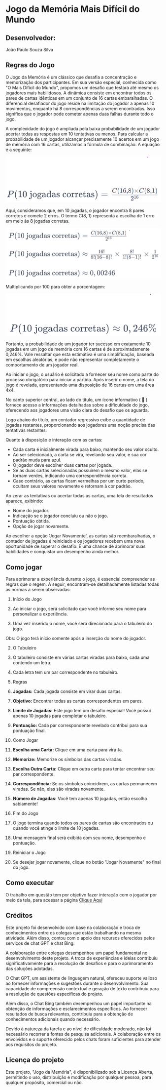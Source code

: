 # Jogo da Memória Mais Difícil do Mundo

## Desenvolvedor:
  João Paulo Souza Silva

## Regras do Jogo
O Jogo da Memória é um clássico que desafia a concentração e memorização dos participantes. Em sua versão especial, conhecida como "O Mais Difícil do Mundo", propomos um desafio que testará até mesmo os jogadores mais habilidosos. A dinâmica consiste em encontrar todos os pares de cartas idênticas em um conjunto de 16 cartas embaralhadas. O diferencial desafiador do jogo reside na limitação do jogador a apenas 10 movimentos, enquanto há 8 correspondências a serem encontradas. Isso significa que o jogador pode cometer apenas duas falhas durante todo o jogo.

A complexidade do jogo é ampliada pela baixa probabilidade de um jogador acertar todas as respostas em 10 tentativas ou menos. Para calcular a probabilidade de um jogador alcançar precisamente 10 acertos em um jogo de memória com 16 cartas, utilizamos a fórmula de combinação. A equação é a seguinte:

![Calculo 1](code/images/calculo-1.png)

Aqui, consideramos que, em 10 jogadas, o jogador encontra 8 pares corretos e comete 2 erros. O termo C(8, 1) representa a escolha de 1 erro em meio às 8 jogadas corretas.

![Calculo 2](code/images/calculo-2.png)

Multiplicando por 100 para obter a porcentagem:

![Calculo 3](code/images/calculo-3.png)

Portanto, a probabilidade de um jogador ter sucesso em exatamente 10 jogadas em um jogo de memória com 16 cartas é de aproximadamente 0,246%. Vale ressaltar que esta estimativa é uma simplificação, baseada em escolhas aleatórias, e pode não representar completamente o comportamento de um jogador real.

Ao iniciar o jogo, o usuário é solicitado a fornecer seu nome como parte do processo obrigatório para iniciar a partida. Após inserir o nome, a tela do jogo é revelada, apresentando uma disposição de 16 cartas em uma área 4x4.

No canto superior central, ao lado do título, um ícone informativo ( :large_blue_circle: ) fornece acesso a informações detalhadas sobre a dificuldade do jogo, oferecendo aos jogadores uma visão clara do desafio que os aguarda.

Logo abaixo do título, um contador regressivo exibe a quantidade de jogadas restantes, proporcionando aos jogadores uma noção precisa das tentativas restantes.

Quanto à disposição e interação com as cartas:
- Cada carta é inicialmente virada para baixo, mantendo seu valor oculto.
- Ao ser selecionada, a carta se vira, revelando seu valor, e sua cor padrão muda para azul.
- O jogador deve escolher duas cartas por jogada.
- Se as duas cartas selecionadas possuírem o mesmo valor, elas se tornam verdes, indicando uma correspondência correta.
- Caso contrário, as cartas ficam vermelhas por um curto período, ocultam seus valores novamente e retornam à cor padrão.

Ao zerar as tentativas ou acertar todas as cartas, uma tela de resultados aparece, exibindo:
- Nome do jogador.
- Indicação se o jogador concluiu ou não o jogo.
- Pontuação obtida.
- Opção de jogar novamente.

Ao escolher a opção 'Jogar Novamente', as cartas são reembaralhadas, o contador de jogadas é reiniciado e os jogadores recebem uma nova oportunidade de superar o desafio. É uma chance de aprimorar suas habilidades e conquistar um desempenho ainda melhor.

## Como jogar

Para aprimorar a experiência durante o jogo, é essencial compreender as regras que o regem. A seguir, encontram-se detalhadamente listadas todas as normas a serem observadas:

 1. Início do Jogo
  1. Ao iniciar o jogo, será solicitado que você informe seu nome para personalizar a experiência.

  2. Uma vez inserido o nome, você será direcionado para o tabuleiro do jogo.

  Obs: O jogo terá início somente após a inserção do nome do jogador.

2. O Tabuleiro
  1. O tabuleiro consiste em várias cartas viradas para baixo, cada uma contendo um letra.
  
  2. Cada letra tem um par correspondente no tabuleiro.

3. Regras
  1. **Jogadas:** Cada jogada consiste em virar duas cartas.
  2. **Objetivo:**  Encontrar todas as cartas correspondentes em pares.
  3. **Limite de Jogadas:** Este jogo tem um desafio especial! Você possui apenas 10 jogadas para completar o tabuleiro.
  4. **Pontuação:** Cada par correspondente revelado contribui para sua pontuação final.
  
4. Como Jogar
  1. **Escolha uma Carta:** Clique em uma carta para virá-la.
  2. **Memorize:** Memorize os símbolos das cartas viradas.
  3. **Escolha Outra Carta:** Clique em outra carta para tentar encontrar seu par correspondente.
  4. **Correspondência:** Se os símbolos coincidirem, as cartas permanecem viradas. Se não, elas são viradas novamente.
  5. **Número de Jogadas:** Você tem apenas 10 jogadas, então escolha sabiamente!

5. Fim do Jogo
  1. O jogo termina quando todos os pares de cartas são encontrados ou quando você atinge o limite de 10 jogadas.
  
  2. Uma mensagem final será exibida com seu nome, desempenho e pontuação.

6. Reiniciar o Jogo
  1. Se desejar jogar novamente, clique no botão "Jogar Novamente" no final do jogo.
  


## Como executar
O trabalho em questão tem por objetivo fazer interação com o jogador por meio da tela, para acessar a página [Clique Aqui](https://6580544c58f3e64e8795b649--eclectic-beijinho-923dff.netlify.app/)

## Créditos 
Este projeto foi desenvolvido com base na colaboração e troca de conhecimentos entre os colegas que estão trabalhando na mesma atividade. Além disso, contou com o apoio dos recursos oferecidos pelos serviços de chat GPT e chat Bing.

A colaboração entre colegas desempenhou um papel fundamental no desenvolvimento deste projeto. A troca de experiências e ideias contribuiu significativamente para a resolução de desafios e para o aprimoramento das soluções adotadas.

O Chat GPT, um assistente de linguagem natural, ofereceu suporte valioso ao fornecer informações e sugestões durante o desenvolvimento. Sua capacidade de compreensão contextual e geração de texto contribuiu para a resolução de questões específicas do projeto.

Além disso, o Chat Bing também desempenhou um papel importante na obtenção de informações e esclarecimentos específicos. Ao fornecer resultados de busca relevantes, contribuiu para a obtenção de conhecimentos adicionais quando necessário.

Devido à natureza da tarefa e ao nível de dificuldade moderado, não foi necessário recorrer a fontes de pesquisa adicionais. A colaboração entre os envolvidos e o suporte oferecido pelos chats foram suficientes para atender aos requisitos do projeto.

## Licença do projeto
Este projeto, "Jogo da Memória", é disponibilizado sob a Licença Aberta, permitindo o uso, distribuição e modificação por qualquer pessoa, para qualquer propósito, comercial ou não.